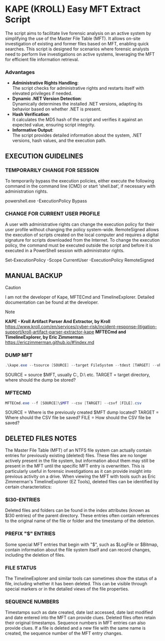 # KAPE (KROLL) Easy MFT Extract Script
The script aims to facilitate live forensic analysis on an active system by simplifying the use of the Master File Table (MFT). It allows on-site investigation of existing and former files based on MFT, enabling quick searches. This script is designed for scenarios where forensic analysts need to perform live investigations on active systems, leveraging the MFT for efficient file information retrieval.

### Advantages
+ **Administrative Rights Handling**: </br>The script checks for administrative rights and restarts itself with elevated privileges if needed.
+ **Dynamic .NET Version Detection**: </br>Dynamically determines the installed .NET versions, adapting its behavior based on whether .NET is present.
+ **Hash Verification**: </br>It calculates the MD5 hash of the script and verifies it against an expected value, ensuring script integrity.
+ **Informative Output**: </br>The script provides detailed information about the system, .NET versions, hash values, and the execution path.

## EXECUTION GUIDELINES

### TEMPORARILY CHANGE FOR SESSION
To temporarily bypass the execution policies, either execute the following command in the command line (CMD) or start 'shell.bat', if necessary with administration rights.

powershell.exe -ExecutionPolicy Bypass

### CHANGE FOR CURRENT USER PROFILE
A user with administrative rights can change the execution policy for their user profile without changing the policy system-wide. RemoteSigned allows the execution of scripts created on the local computer and requires a digital signature for scripts downloaded from the Internet. To change the execution policy, the command must be executed outside the script and before it is executed in a PowerShell session with administrator rights. 

Set-ExecutionPolicy -Scope CurrentUser -ExecutionPolicy RemoteSigned

## MANUAL BACKUP

> [!CAUTION]
> I am not the developer of Kape, MFTECmd and TimelineExplorer. Detailed documentation can be found at the developer.

> [!NOTE]
> **KAPE - Kroll Artifact Parser And Extractor, by Kroll**
> https://www.kroll.com/en/services/cyber-risk/incident-response-litigation-support/kroll-artifact-parser-extractor-kape
> **MFTECmd and TimelineExplorer, by Eric Zimmerman**
> https://ericzimmerman.github.io/#!index.md

### DUMP MFT
```powershell
.\kape.exe --tsource [SOURCE] --target FileSystem --tdest [TARGET] --vhdx
```

SOURCE = source $MFT, usually C:\, D:\ etc.
TARGET = target directory, where should the dump be stored?

### MFTECMD
```powershell
MFTECmd.exe --f [SOURCE]\$MFT --csv [TARGET] --csvf [FILE].csv
```

SOURCE = Where is the previously created $MFT dump located?
TARGET = Where should the CSV file be saved?
FILE = How should the CSV file be saved?

## DELETED FILES NOTES
The Master File Table (MFT) of an NTFS file system can actually contain entries for previously existing (deleted) files. These files are no longer actively present in the file system, but information about them may still be present in the MFT until the specific MFT entry is overwritten. This is particularly useful in forensic investigations as it can provide insight into previous activity on a drive. When viewing the MFT with tools such as Eric Zimmerman's TimelineExplorer (EZ Tools), deleted files can be identified by certain characteristics:

### $I30-ENTRIES
Deleted files and folders can be found in the index attributes (known as $I30 entries) of the parent directory. These entries often contain references to the original name of the file or folder and the timestamp of the deletion.

### PREFIX "$" ENTRIES
Some special MFT entries that begin with "$", such as $LogFile or $Bitmap, contain information about the file system itself and can record changes, including the deletion of files.

### FILE STATUS
The TimelineExplorer and similar tools can sometimes show the status of a file, including whether it has been deleted. This can be visible through special markers or in the detailed views of the file properties.

### SEQUENCE NUMBERS
Timestamps such as date created, date last accessed, date last modified and date entered into the MFT can provide clues. Deleted files often retain their original timestamps. Sequence numbers in MFT entries can also provide clues. If a file is deleted and a new file with the same name is created, the sequence number of the MFT entry changes.
